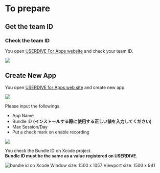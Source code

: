 # To prepare

## Get the team ID

### Check the team ID

You open [USERDIVE For Apps website](https://detector.userdive.com/en/apps/) and check your team ID.

![](./files/create_app_0.png)


## Create New App

You open [USERDIVE for Apps web site](https://detector.userdive.com/en/apps/) and create new app.

![](./files/create_app_1.png)

Please input the followings.

- App Name
- Bundle ID **(インストールする際に使用する正しい値を入力してください)**
- Max Session/Day
- Put a check mark on enable recording

![](./files/create_app_2.png)

You check the Bundle ID on Xcode project.   
**Bundle ID must be the same as a value registered on USERDIVE.**

![bundle id on Xcode](http://drive.google.com/uc?export=view&id=0B7UxsiswNc5_Tno4VHA4Snh3alE)
Window size: 1500 x 1057
Viewport size: 1500 x 941
